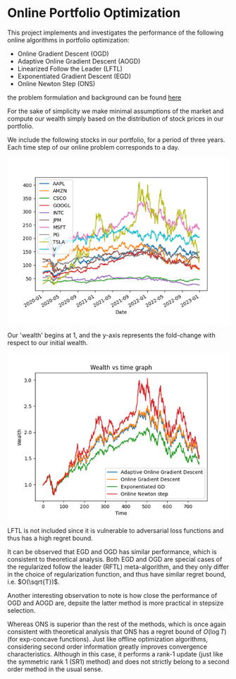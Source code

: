 # Online Portfolio Optimization

This project implements and investigates the performance of the following online algorithms in portfolio optimization:
- Online Gradient Descent (OGD)
- Adaptive Online Gradient Descent (AOGD)
- Linearized Follow the Leader (LFTL)
- Exponentiated Gradient Descent (EGD)
- Online Newton Step (ONS)

the problem formulation and background can be found [here](background.pdf)

For the sake of simplicity we make minimal assumptions of the market and compute our wealth simply based on the distribution of stock prices in our portfolio.

We include the following stocks in our portfolio, for a period of three years. Each time step of our online problem corresponds to a day.
<p>
<img src="./images/market.png" width="600"/>
</p>

Our 'wealth' begins at 1, and the y-axis represents the fold-change with respect to our initial wealth.
<p>
<img src="./images/wealth.png" width="600"/>
</p>

LFTL is not included since it is vulnerable to adversarial loss functions and thus has a high regret bound. 

It can be observed that EGD and OGD has similar performance, which is consistent to theoretical analysis. Both EGD and OGD are special cases of the regularized follow the leader (RFTL) meta-algorithm, and they only differ in the choice of regularization function, and thus have similar regret bound, i.e. $O(\sqrt{T})$.

Another interesting observation to note is how close the performance of OGD and AOGD are, depsite the latter method is more practical in stepsize selection.

Whereas ONS is superior than the rest of the methods, which is once again consistent with theoretical analysis that ONS has a regret bound of $O(\log T)$ (for exp-concave functions). Just like offline optimization algorithms, considering second order information greatly improves convergence characteristics. Although in this case, it performs a rank-1 update (just like the symmetric rank 1 (SR1) method) and does not strictly belong to a second order method in the usual sense.  